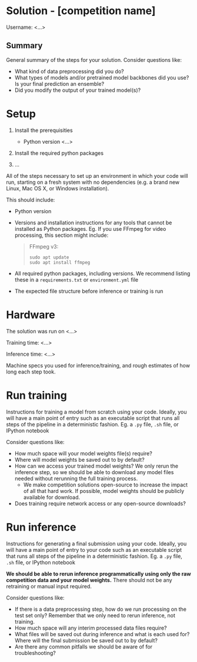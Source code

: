 # Solution - [competition name]

Username: <...>

## Summary

General summary of the steps for your solution. Consider questions like:

- What kind of data preprocessing did you do?
- What types of models and/or pretrained model backbones did you use? Is your final prediction an ensemble?
- Did you modify the output of your trained model(s)?

# Setup

1. Install the prerequisities
     - Python version <...>

2. Install the required python packages

3. ...

All of the steps necessary to set up an environment in which your code will run, starting on a fresh system with no dependencies (e.g. a brand new Linux, Mac OS X, or Windows installation).


This should include:
- Python version
- Versions and installation instructions for any tools that cannot be installed as Python packages. Eg. If you use FFmpeg for video processing, this section might include:
  
  > FFmpeg v3:
  > ```
  > sudo apt update
  > sudo apt install ffmpeg
  > ```
- All required python packages, including versions. We recommend listing these in a `requirements.txt` or `environment.yml` file
- The expected file structure before inference or training is run

# Hardware

The solution was run on <...>

Training time: <...>

Inference time: <...>

Machine specs you used for inference/training, and rough estimates of how long each step took.

# Run training

Instructions for training a model from scratch using your code. Ideally, you will have a main point of entry such as an executable script that runs all steps of the pipeline in a deterministic fashion. Eg. a `.py` file, `.sh` file, or IPython notebook

Consider questions like:
- How much space will your model weights file(s) require?
- Where will model weights be saved out to by default?
- How can we access your trained model weights? We only rerun the inference step, so we should be able to download any model files needed without rerunning the full training process.
    - We make competition solutions open-source to increase the impact of all that hard work. If possible, model weights should be publicly available for download.
- Does training require network access or any open-source downloads?

# Run inference

Instructions for generating a final submission using your code. Ideally, you will have a main point of entry to your code such as an executable script that runs all steps of the pipeline in a deterministic fashion. Eg. a `.py` file, `.sh` file, or IPython notebook

**We should be able to rerun inference programmatically using only the raw competition data and your model weights.** There should not be any retraining or manual input required.

Consider questions like:
- If there is a data preprocessing step, how do we run processing on the test set only? Remember that we only need to rerun inference, not training.
- How much space will any interim processed data files require?
- What files will be saved out during inference and what is each used for? Where will the final submission be saved out to by default?
- Are there any common pitfalls we should be aware of for troubleshooting?